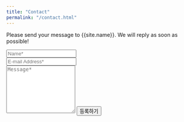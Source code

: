 ```yaml
---
title: "Contact"
permalink: "/contact.html"
---
```

<form action="https://formspree.io/{{site.email}}" method="POST">
    <p class="mb-4">Please send your message to {{site.name}}. We will reply as soon as possible!</p>
    <div class="form-group row">
        <div class="col-md-6">
            <input class="form-control" type="text" name="name" placeholder="Name*" required>
        </div>
        <div class="col-md-6">
            <input class="form-control" type="email" name="_replyto" placeholder="E-mail Address*" required>
        </div>
    </div>
    <textarea rows="8" class="form-control mb-3" name="message" placeholder="Message*" required></textarea>
    <!-- <input class="btn btn-success" type="submit" value="등록하기"> -->
    <input class="btn btn-success" type="button" value="등록하기" onclick="(function(){alert('Mail has got sent');})">
</form>